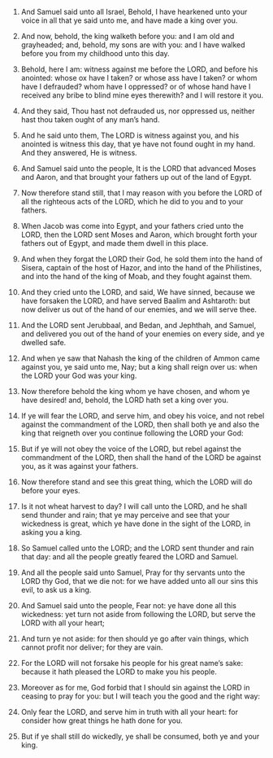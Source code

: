 1. And Samuel said unto all Israel, Behold, I have hearkened unto
your voice in all that ye said unto me, and have made a king over you.

2. And now, behold, the king walketh before you: and I am old and
grayheaded; and, behold, my sons are with you: and I have walked
before you from my childhood unto this day.

3. Behold, here I am: witness against me before the LORD, and before
his anointed: whose ox have I taken? or whose ass have I taken? or
whom have I defrauded? whom have I oppressed? or of whose hand have I
received any bribe to blind mine eyes therewith? and I will restore it
you.

4. And they said, Thou hast not defrauded us, nor oppressed us,
neither hast thou taken ought of any man’s hand.

5. And he said unto them, The LORD is witness against you, and his
anointed is witness this day, that ye have not found ought in my hand.
And they answered, He is witness.

6. And Samuel said unto the people, It is the LORD that advanced
Moses and Aaron, and that brought your fathers up out of the land of
Egypt.

7. Now therefore stand still, that I may reason with you before the
LORD of all the righteous acts of the LORD, which he did to you and to
your fathers.

8. When Jacob was come into Egypt, and your fathers cried unto the
LORD, then the LORD sent Moses and Aaron, which brought forth your
fathers out of Egypt, and made them dwell in this place.

9. And when they forgat the LORD their God, he sold them into the
hand of Sisera, captain of the host of Hazor, and into the hand of the
Philistines, and into the hand of the king of Moab, and they fought
against them.

10. And they cried unto the LORD, and said, We have sinned, because
we have forsaken the LORD, and have served Baalim and Ashtaroth: but
now deliver us out of the hand of our enemies, and we will serve thee.

11. And the LORD sent Jerubbaal, and Bedan, and Jephthah, and
Samuel, and delivered you out of the hand of your enemies on every
side, and ye dwelled safe.

12. And when ye saw that Nahash the king of the children of Ammon
came against you, ye said unto me, Nay; but a king shall reign over
us: when the LORD your God was your king.

13. Now therefore behold the king whom ye have chosen, and whom ye
have desired! and, behold, the LORD hath set a king over you.

14. If ye will fear the LORD, and serve him, and obey his voice, and
not rebel against the commandment of the LORD, then shall both ye and
also the king that reigneth over you continue following the LORD your
God:

15. But if ye will not obey the voice of the LORD, but rebel
against the commandment of the LORD, then shall the hand of the LORD
be against you, as it was against your fathers.

16. Now therefore stand and see this great thing, which the LORD
will do before your eyes.

17. Is it not wheat harvest to day? I will call unto the LORD, and
he shall send thunder and rain; that ye may perceive and see that your
wickedness is great, which ye have done in the sight of the LORD, in
asking you a king.

18. So Samuel called unto the LORD; and the LORD sent thunder and
rain that day: and all the people greatly feared the LORD and Samuel.

19. And all the people said unto Samuel, Pray for thy servants unto
the LORD thy God, that we die not: for we have added unto all our sins
this evil, to ask us a king.

20. And Samuel said unto the people, Fear not: ye have done all this
wickedness: yet turn not aside from following the LORD, but serve the
LORD with all your heart;

21. And turn ye not aside: for then should
ye go after vain things, which cannot profit nor deliver; for they are
vain.

22. For the LORD will not forsake his people for his great name’s
sake: because it hath pleased the LORD to make you his people.

23. Moreover as for me, God forbid that I should sin against the
LORD in ceasing to pray for you: but I will teach you the good and the
right way:

24. Only fear the LORD, and serve him in truth with all
your heart: for consider how great things he hath done for you.

25. But if ye shall still do wickedly, ye shall be consumed, both ye
and your king.